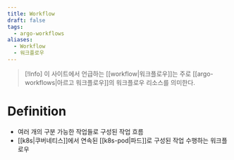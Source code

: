 ```yaml
---
title: Workflow
draft: false
tags:
  - argo-workflows
aliases:
  - Workflow
  - 워크플로우
---
```


> [!Info]
> 이 사이트에서 언급하는 [[workflow|워크플로우]]는 주로 [[argo-workflows|아르고 워크플로우]]의 워크플로우 리소스를 의미한다.

# Definition
- 여러 개의 구분 가능한 작업들로 구성된 작업 흐름
- [[k8s|쿠버네티스]]에서 연속된 [[k8s-pod|파드]]로 구성된 작업 수행하는 워크플로우

